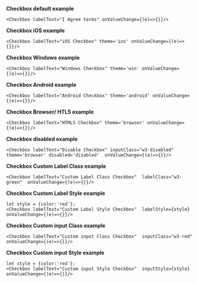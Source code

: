 **Checkbox default example**
```example
<Checkbox labelText="I Agree terms" onValueChange={(e)=>{}}/>
```

**Checkbox iOS example**
```example
<Checkbox labelText="iOS Checkbox" theme='ios' onValueChange={(e)=>{}}/>
```

**Checkbox Windows example**
```example
<Checkbox labelText="Windows Checkbox" theme='win' onValueChange={(e)=>{}}/>
```

**Checkbox Android example**
```example
<Checkbox labelText="Android Checkbox" theme='android' onValueChange={(e)=>{}}/>
```

**Checkbox Browser/ HTL5 example**
```example
<Checkbox labelText="HTML5 Checkbox" theme='browser' onValueChange={(e)=>{}}/>
```

**Checkbox disabled example**
```example
<Checkbox labelText="Disable Checkbox" inputClass="w3-disabled"  theme='browser' disabled='disabled'  onValueChange={(e)=>{}}/>
```

**Checkbox Custom Label Class example**
```example
<Checkbox labelText="Custom Label Class Checkbox"  labelClass="w3-green"  onValueChange={(e)=>{}}/>
```

**Checkbox Custom Label Style example**
```example
let style = {color:'red'};
<Checkbox labelText="Custom Label Style Checkbox"  labelStyle={style}   onValueChange={(e)=>{}}/>
```

**Checkbox Custom input Class example**
```example
<Checkbox labelText="Custom input Class Checkbox"  inputClass="w3-red"  onValueChange={(e)=>{}}/>
```

**Checkbox Custom input Style example**
```example
let style = {color:'red'};
<Checkbox labelText="Custom input Style Checkbox"  inputStyle={style}   onValueChange={(e)=>{}}/>
```